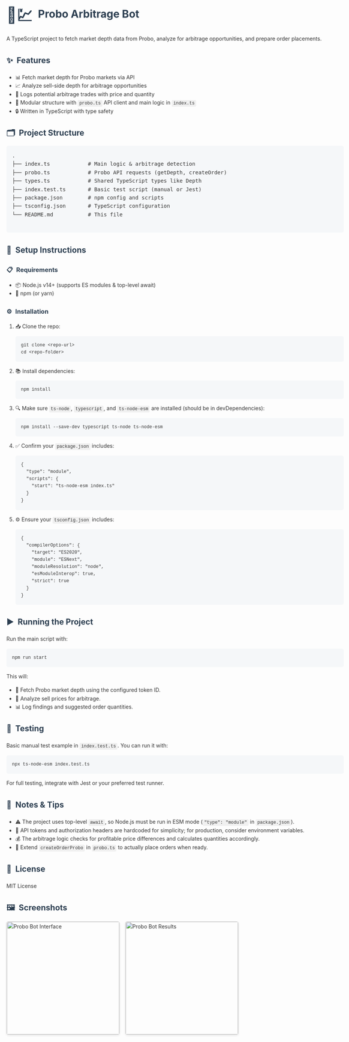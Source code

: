 <!DOCTYPE html>
<html lang="en">
<head>
  <meta charset="UTF-8" />
  <meta name="viewport" content="width=device-width, initial-scale=1" />
  <style>
    body {
      font-family: -apple-system, BlinkMacSystemFont, 'Segoe UI', Roboto, Oxygen, Ubuntu, Cantarell, 'Open Sans', 'Helvetica Neue', sans-serif;
      line-height: 1.6;
      max-width: 900px;
      margin: 0 auto;
      padding: 20px;
      color: #333;
    }
    h1, h2, h3 {
      color: #2c3e50;
    }
    pre {
      background-color: #f5f7f9;
      border-radius: 5px;
      padding: 15px;
      overflow-x: auto;
    }
    code {
      font-family: 'Courier New', monospace;
      background-color: #f0f0f0;
      padding: 2px 4px;
      border-radius: 3px;
    }
    pre code {
      background-color: transparent;
      padding: 0;
    }
    .emoji-large {
      font-size: 1.5em;
      vertical-align: middle;
      margin-right: 8px;
    }
    .emoji-small {
      margin-right: 5px;
    }
    .screenshots {
      display: flex;
      flex-wrap: wrap;
      gap: 15px;
      margin: 20px 0;
    }
    .screenshots img {
      border: 1px solid #ddd;
      border-radius: 5px;
      box-shadow: 0 2px 5px rgba(0,0,0,0.1);
    }
  </style>
  <title>Probo Arbitrage Bot</title>
</head>
<body>
  <h1><span class="emoji-large">🤖💹</span> Probo Arbitrage Bot</h1>
  <p>
    A TypeScript project to fetch market depth data from Probo, analyze for arbitrage opportunities, and prepare order placements.
  </p>
  <h2><span class="emoji-small">✨</span> Features</h2>
  <ul>
    <li>📊 Fetch market depth for Probo markets via API</li>
    <li>📈 Analyze sell-side depth for arbitrage opportunities</li>
    <li>📝 Logs potential arbitrage trades with price and quantity</li>
    <li>🧩 Modular structure with <code>probo.ts</code> API client and main logic in <code>index.ts</code></li>
    <li>🔒 Written in TypeScript with type safety</li>
  </ul>
  <h2><span class="emoji-small">🗂️</span> Project Structure</h2>
  <pre>
.
├── index.ts            # Main logic & arbitrage detection
├── probo.ts            # Probo API requests (getDepth, createOrder)
├── types.ts            # Shared TypeScript types like Depth
├── index.test.ts       # Basic test script (manual or Jest)
├── package.json        # npm config and scripts
├── tsconfig.json       # TypeScript configuration
└── README.md           # This file
  </pre>
  <h2><span class="emoji-small">🚀</span> Setup Instructions</h2>
  <h3><span class="emoji-small">📋</span> Requirements</h3>
  <ul>
    <li>📦 Node.js v14+ (supports ES modules & top-level await)</li>
    <li>🔧 npm (or yarn)</li>
  </ul>
  <h3><span class="emoji-small">⚙️</span> Installation</h3>
  <ol>
    <li>
      📥 Clone the repo:
      <pre><code>git clone &lt;repo-url&gt;
cd &lt;repo-folder&gt;</code></pre>
    </li>
    <li>
      📚 Install dependencies:
      <pre><code>npm install</code></pre>
    </li>
    <li>
      🔍 Make sure <code>ts-node</code>, <code>typescript</code>, and <code>ts-node-esm</code> are installed (should be in devDependencies):
      <pre><code>npm install --save-dev typescript ts-node ts-node-esm</code></pre>
    </li>
    <li>
      ✅ Confirm your <code>package.json</code> includes:
      <pre><code>{
  "type": "module",
  "scripts": {
    "start": "ts-node-esm index.ts"
  }
}
</code></pre>
    </li>
    <li>
      ⚙️ Ensure your <code>tsconfig.json</code> includes:
      <pre><code>{
  "compilerOptions": {
    "target": "ES2020",
    "module": "ESNext",
    "moduleResolution": "node",
    "esModuleInterop": true,
    "strict": true
  }
}
</code></pre>
    </li>
  </ol>
  <h2><span class="emoji-small">▶️</span> Running the Project</h2>
  <p>Run the main script with:</p>
  <pre><code>npm run start</code></pre>
  <p>This will:</p>
  <ul>
    <li>🔄 Fetch Probo market depth using the configured token ID.</li>
    <li>🧮 Analyze sell prices for arbitrage.</li>
    <li>📊 Log findings and suggested order quantities.</li>
  </ul>
  <h2><span class="emoji-small">🧪</span> Testing</h2>
  <p>Basic manual test example in <code>index.test.ts</code>. You can run it with:</p>
  <pre><code>npx ts-node-esm index.test.ts</code></pre>
  <p>For full testing, integrate with Jest or your preferred test runner.</p>
  <h2><span class="emoji-small">📝</span> Notes &amp; Tips</h2>
  <ul>
    <li>⚠️ The project uses top-level <code>await</code>, so Node.js must be run in ESM mode (<code>"type": "module"</code> in <code>package.json</code>).</li>
    <li>🔑 API tokens and authorization headers are hardcoded for simplicity; for production, consider environment variables.</li>
    <li>💰 The arbitrage logic checks for profitable price differences and calculates quantities accordingly.</li>
    <li>🔄 Extend <code>createOrderProbo</code> in <code>probo.ts</code> to actually place orders when ready.</li>
  </ul>
  <h2><span class="emoji-small">📄</span> License</h2>
  <p>MIT License</p>
  
  <h2><span class="emoji-small">🖼️</span> Screenshots</h2>
  <div class="screenshots">
    <img src="https://github.com/user-attachments/assets/d31f7df4-cf8a-482b-9b56-21148e1738c3" alt="Probo Bot Interface" width="300" />
    <img src="https://github.com/user-attachments/assets/0f2bb490-7721-4cc5-945b-1018bdd394a4" alt="Probo Bot Results" width="300" />
  </div>
</body>
</html>
